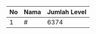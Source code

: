 | No | Nama            | Jumlah Level |
|----|-----------------|--------------|
| 1  | #    |    6374        |
